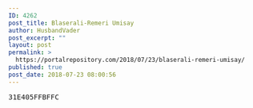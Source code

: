 ```yaml
---
ID: 4262
post_title: Blaserali-Remeri Umisay
author: HusbandVader
post_excerpt: ""
layout: post
permalink: >
  https://portalrepository.com/2018/07/23/blaserali-remeri-umisay/
published: true
post_date: 2018-07-23 08:00:56
---
```

<pre>31E405FFBFFC</pre>